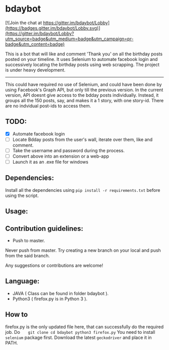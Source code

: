 # bdaybot

[![Join the chat at https://gitter.im/bdaybot/Lobby](https://badges.gitter.im/bdaybot/Lobby.svg)](https://gitter.im/bdaybot/Lobby?utm_source=badge&utm_medium=badge&utm_campaign=pr-badge&utm_content=badge)

This is a bot that will like and comment 'Thank you' on all the birthday posts posted on your timeline.
It uses Selenium to automate facebook login and successively locating the birthday posts using web scrapping. The project is under heavy development.
***
This could have required no use of Selenium, and could have been done by using Facebook's Graph API, but only till the previous version. In the current version, API doesnt give access to the bdday posts individually. Instead, it groups all the 150 posts, say, and makes it a 1 story, with one story-id. There are no indvidual post-ids to access them.

## TODO:

- [x]  Automate facebook login
- [ ]  Locate Bdday posts from the user's wall, iterate over them, like and comment.
- [ ]  Take the username and password during the process.
- [ ]  Convert above into an extension or a web-app
- [ ]  Launch it as an .exe file for windows

## Dependencies:

Install all the dependencies using `pip install -r requirements.txt` before using the script.

## Usage:


## Contribution guidelines:

* Push to master.

Never push from master. Try creating a new branch on your local and push from the said branch.

Any suggestions or contributions are welcome!

## Language:

* JAVA ( Class can be found in folder bdaybot ).
* Python3 ( firefox.py is in Python 3 ). 

## How to

firefox.py is the only updated file here, that can successfully do the required job.
Do 
`   git clone
    cd bdaybot
    python3 firefox.py`
You need to install `selenium` package first. Download the latest `geckodriver` and place it in PATH.
